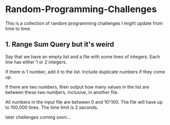 # Random-Programming-Challenges
This is a collection of random programming challenges I might update from time to time.

## 1. Range Sum Query but it's weird

Say that we have an empty list and a file with some lines of integers. Each line has either 1 or 2 integers.

If there is 1 number, add it to the list. Include duplicate numbers if they come up.

If there are two numbers, then output how many values in the list are between these two numbers, inclusive, in another file.

All numbers in the input file are between 0 and 10^100. The file will have up to 100,000 lines. The time limit is 2 seconds.


later challenges coming soon...
